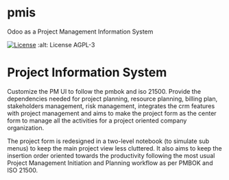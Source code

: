 # pmis
Odoo as a Project Management Information System

[![License](https://img.shields.io/badge/licence-AGPL--3-blue.svg)](http://www.gnu.org/licenses/agpl-3.0-standalone.html)
    :alt: License AGPL-3

Project Information System
==============================

Customize the PM UI to follow the pmbok and iso 21500. Provide the dependencies
needed for project planning, resource planning, billing plan, stakeholders management,
risk management, integrates the crm features with project management and aims to make
the project form as the center form to manage all the activities for a project oriented
company organization.

The project form is redesigned in a two-level notebook (to simulate sub menus) to keep
the main project view less cluttered. It also aims to keep the insertion order oriented
towards the productivity following the most usual Project Management Initiation and
Planning workflow as per PMBOK and ISO 21500.